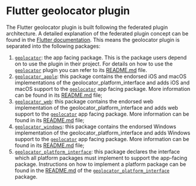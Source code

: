 # Flutter geolocator plugin

The Flutter geolocator plugin is built following the federated plugin architecture. A detailed explanation of the federated plugin concept can be found in the [Flutter documentation](https://flutter.dev/docs/development/packages-and-plugins/developing-packages#federated-plugins). This means the geolocator plugin is separated into the following packages:

1. [`geolocator`][1]: the app facing package. This is the package users depend on to use the plugin in their project. For details on how to use the [`geolocator`][1] plugin you can refer to its [README.md][2] file.
2. [`geolocator_apple`][5]: this package contains the endorsed iOS and macOS implementations of the geolocator_platform_interface and adds iOS and macOS support to the [`geolocator`][1] app facing package. More information can be found in its [README.md][6] file;
3. [`geolocator_web`][7]: this package contains the endorsed web implementation of the geolocator_platform_interface and adds web support to the [`geolocator`][1] app facing package. More information can be found in its [README.md][8] file;
4. [`geolocator_windows`][9]: this package contains the endorsed Windows implementation of the geolocator_platform_interface and adds Windows support to the [`geolocator`][1] app facing package. More information can be found in its [README.md][10] file;
5. [`geolocator_platform_interface`][11]: this package declares the interface which all platform packages must implement to support the app-facing package. Instructions on how to implement a platform package can be found in the [README.md][12] of the [`geolocator_platform_interface`][11] package.

[1]: ./geolocator
[2]: ./geolocator/README.md
[5]: ./geolocator_apple
[6]: ./geolocator_apple/README.md
[7]: ./geolocator_web
[8]: ./geolocator_web/README.md
[9]: ./geolocator_windows
[10]: ./geolocator_windows/README.md
[11]: ./geolocator_platform_interface
[12]: ./geolocator_platform_interface/README.md
